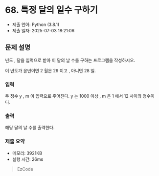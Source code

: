 # 68. 특정 달의 일수 구하기
- 제출 언어: Python (3.8.1)
- 제출 일자: 2025-07-03 18:21:06

## 문제 설명

년도 , 달을 입력으로 받아 이 달의 날 수를 구하는 프로그램을 작성하시오.

이 년도가 윤년이면 2 월은 29 이고 , 아니면 28 일.

### 입력

두 정수 y , m 이 입력으로 주어진다. y 는 1000 이상 , m 은 1 에서 12 사이의 정수이다.

### 출력

해당 달의 날 수를 출력한다.


### 제출 요약
- 메모리: 3921KB
- 실행 시간: 26ms

> EzCode
